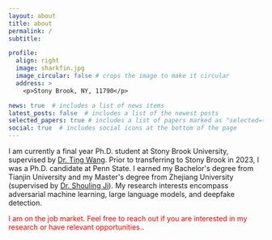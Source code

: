 ```yaml
---
layout: about
title: about
permalink: /
subtitle: 

profile:
  align: right
  image: sharkfin.jpg
  image_circular: false # crops the image to make it circular
  address: >
    <p>Stony Brook, NY, 11790</p>

news: true  # includes a list of news items
latest_posts: false  # includes a list of the newest posts
selected_papers: true # includes a list of papers marked as "selected={true}"
social: true  # includes social icons at the bottom of the page
---
```



I am currently a final year Ph.D. student at Stony Brook University, supervised by [Dr. Ting Wang](https://alps-lab.github.io/).  Prior to transferring to Stony Brook in 2023, I was a Ph.D. candidate at Penn State. I earned my Bachelor's degree from Tianjin University and my Master's degree from Zhejiang University (supervised by [Dr. Shouling Ji](https://nesa.zju.edu.cn/webpage/crew/jsl.html)). My research interests encompass adversarial machine learning, large language models, and deepfake detection.


<span style="color:red">I am on the job market. Feel free to reach out if you are interested in my research or have relevant opportunities.</span>.


